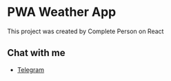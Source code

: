 
# PWA Weather App
This project was created by Complete Person on React

## Chat with me

 - [Telegram](https://t.me/completeperson)
 
